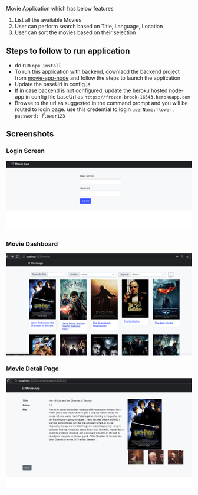 Movie Application which has below features

1. List all the available Movies
2. User can perform search based on Title, Language, Location
3. User can sort the movies based on their selection

## Steps to follow to run application

- do run `npm install`
- To run this application with backend, downlaod the backend project from [movie-app-node](https://github.com/UmarMydeen/movie-app-node) and follow the steps to launch the application
- Update the baseUrl in config.js
- If in case backend is not configured, update the heroku hosted node-app in config file baseUrl as `https://frozen-brook-16543.herokuapp.com`
- Browse to the url as suggested in the command prompt and you will be routed to login page. use this credential to login `userName:flower, password: flower123`

## Screenshots

### Login Screen

<img src="https://github.com/UmarMydeen/movie-app/blob/main/screenshots/loginscreen.png">

### Movie Dashboard

<img src="https://github.com/UmarMydeen/movie-app/blob/main/screenshots/dashboard.png">

### Movie Detail Page

<img src="https://github.com/UmarMydeen/movie-app/blob/main/screenshots/detailPage.png">
